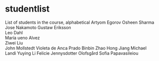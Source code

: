 # studentlist
List of students in the course, alphabetical
Artyom Egorov
Osheen Sharma
Jose Nakamoto
Gustaw Eriksson  
Leo Dahl  
María ueno Alvez     
Ziwei Liu  
John Mollstedt
Violeta de Anca Prado
Binbin Zhao
Hong Jiang
Michael Landi
Yuying Li
Felicie Jennysdotter Olofsgård
Sofia Papavasileiou
